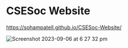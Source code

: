 # CSESoc Website

https://sohampatell.github.io/CSESoc-Website/

![Screenshot 2023-09-06 at 6 27 32 pm](https://github.com/sohampatell/CSESoc-Website/assets/106431572/a22badd8-15c6-4f57-bbfe-12d6b84f13a6)


